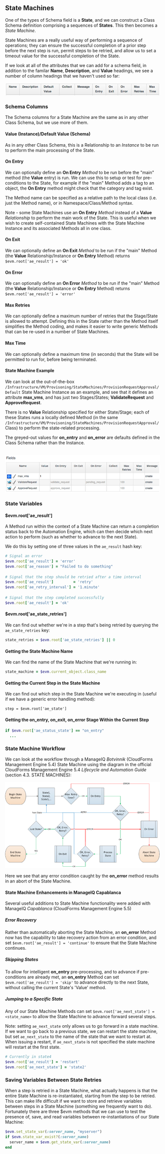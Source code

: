 ## State Machines

One of the types of Schema field is a **State**, and we can construct a Class Schema definition comprising a sequences of **States**. This then becomes a _State Machine_.

State Machines are a really useful way of performing a sequence of operations; they can ensure the successful completion of a prior step before the next step is run, permit steps to be retried, and allow us to set a timeout value for the successful completion of the State.

If we look at all of the attributes that we can add for a schema field, in addition to the familar **Name**, **Description**, and **Value** headings, we see a number of column headings that we haven't used so far:


![screenshot](images/screenshot2.png)

### Schema Columns
The Schema columns for a State Machine are the same as in any other Class Schema, but we use more of them.

#### Value (Instance)/Default Value (Schema)
As in any other Class Schema, this is a Relationship to an _Instance_ to be run to perform the main processing of the State. 

#### On Entry
We can optionally define an **On Entry** _Method_ to be run before the "main" method (the **Value** entry) is run. We can use this to setup or test for pre-conditions to the State, for example if the "main" Method adds a tag to an object, the **On Entry** method might check that the category and tag exist.

The Method name can be specified as a relative path to the local class (i.e. just the Method name), or in Namespace/Class/Method syntax.

Note - some State Machines use an **On Entry** _Method_ instead of a **Value** _Relationship_ to perform the main work of the State. This is useful when we wish to create self-contained State Machines with the State Machine Instance and its associated Methods all in one class.

#### On Exit
We can optionally define an **On Exit** _Method_ to be run if the "main" Method (the **Value** Relationship/Instance or **On Entry** Method) returns `$evm.root['ae_result'] = 'ok'`

#### On Error
We can optionally define an **On Error** _Method_ to be run if the "main" Method (the **Value** Relationship/Instance or **On Entry** Method) returns `$evm.root['ae_result'] = 'error'`

#### Max Retries
We can optionally define a maximum number of retries that the Stage/State is allowed to attempt. Defining this in the State rather than the Method itself simplifies the Method coding, and makes it easier to write generic Methods that can be re-used in a number of State Machines.

#### Max Time
We can optionally define a maximum time (in seconds) that the State will be permitted to run for, before being terminated.

#### State Machine Example
We can look at the out-of-the-box `/Infrastructure/VM/Provisoning/StateMachines/ProvisionRequestApproval/Default` State Machine Instance as an example, and see that it defines an attribute **max_vms**, and has just two Stages/States; **ValidateRequest** and **ApproveRequest**. 

There is no **Value** Relationship specified for either State/Stage; each of these States runs a locally defined Method (in the same `/Infrastructure/VM/Provisoning/StateMachines/ProvisionRequestApproval/` Class) to perform the state-related processing.

The greyed-out values for **on_entry** and **on_error** are defaults defined in the Class Schema rather than the Instance.
<br> <br>

![screenshot](images/screenshot1.png)

### State Variables

#### $evm.root['ae\_result']

A Method run within the context of a State Machine can return a completion status back to the Automation Engine, which can then decide which next action to perform (such as whether to advance to the next State).

We do this by setting one of three values in the `ae_result` hash key:

```ruby
# Signal an error
$evm.root['ae_result'] = 'error'
$evm.root['ae_reason'] = "Failed to do something"

# Signal that the step should be retried after a time interval
$evm.root['ae_result']         = 'retry'
$evm.root['ae_retry_interval'] = '1.minute'

# Signal that the step completed successfully
$evm.root['ae_result'] = 'ok'
```

#### $evm.root['ae\_state\_retries']

We can find out whether we're in a step that's being retried by querying the ```ae_state_retries``` key:

```ruby
state_retries = $evm.root['ae_state_retries'] || 0
```

#### Getting the State Machine Name

We can find the name of the State Machine that we're running in:

```ruby
state_machine = $evm.current_object.class_name
```

#### Getting the Current Step in the State Machine

We can find out which step in the State Machine we're executing in (useful if we have a generic error handling method):

```
step = $evm.root['ae_state']
```

#### Getting the on\_entry, on\_exit, on\_error Stage Within the Current Step

```ruby
if $evm.root['ae_status_state'] == "on_entry"
  ...
```
### State Machine Workflow
We can look at the workflow through a ManageIQ _Botvinnik_ (CloudForms Management Engine 5.4) State Machine using the diagram in the official CloudForms Management Engine 5.4 _Lifecycle and Automation Guide_ (section 4.3. STATE MACHINES):

![state machine logic](images/state_machine_logic.png)

Here we see that any error condition caught by the **on_error** method results in an abort of the State Machine. 

#### State Machine Enhancements in ManageIQ Capablanca

Several useful additions to State Machine functionality were added with ManageIQ _Capablanca_ (CloudForms Management Engine 5.5)

##### Error Recovery

Rather than automatically aborting the State Machine, an **on_error** Method now has the capability to take recovery action from an error condition, and set `$evm.root['ae_result'] = 'continue'` to ensure that the State Machine continues.

##### Skipping States

To allow for intelligent **on_entry** pre-processing, and to advance if pre-conditions are already met, an **on_entry** Method can set `$evm.root['ae_result'] = 'skip'` to advance directly to the next State, without calling the current State's 'Value' method.

##### Jumping to a Specific State

Any of our State Machine Methods can set `$evm.root['ae_next_state'] = <state_name>` to allow the State Machine to advance forward several steps.

Note: setting `ae_next_state` only allows us to go forward in a state machine. If we want to go back to a previous state, we can restart the state machine, but set `ae_next_state` to the name of the state that we want to restart at. When issuing a restart, if `ae_next_state` is not specified the state machine will restart at the first state. 

```ruby
# Currently in state4
$evm.root['ae_result'] = 'restart' 
$evm.root['ae_next_state'] = 'state2'
```

### Saving Variables Between State Retries

When a step is retried in a State Machine, what actually happens is that the entire State Machine is re-instantiated, starting from the step to be retried. This can make life difficult if we want to store and retrieve variables between steps in a State Machine (something we frequently want to do). Fortunately there are three $evm methods that we can use to test the presence of, save, and read variables between re-instantiations of our State Machine:

```ruby
$evm.set_state_var(:server_name, "myserver")
if $evm.state_var_exist?(:server_name)
  server_name = $evm.get_state_var(:server_name)
end

```
